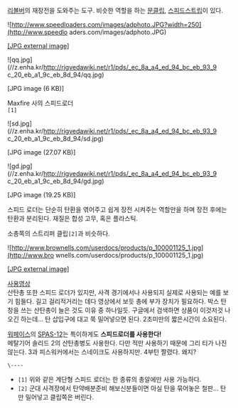 [리볼버](%EB%A6%AC%EB%B3%BC%EB%B2%84.md)의 재장전을 도와주는 도구. 비슷한 역할을 하는 [문클립](%EB%AC%B8%20%ED%81%B4%EB%A6%BD.md), [스피드스트립](%EC%8A%A4%ED%94%BC%EB%93%9C%20%EC%8A%A4%ED%8A%B8%EB%A6%BD.md)이 있다.

![http://www.speedloaders.com/images/adphoto.JPG?width=250](http://www.speedlo
aders.com/images/adphoto.JPG)

[[JPG external image]](http://www.speedloaders.com/images/adphoto.JPG)

  

![qq.jpg](//z.enha.kr/http://rigvedawiki.net/r1/pds/_ec_8a_a4_ed_94_bc_eb_93_9
c_20_eb_a1_9c_eb_8d_94/qq.jpg)

[JPG image (6 KB)]

  
Maxfire 사의 스피드로더  
`[1]`

![sd.jpg](//z.enha.kr/http://rigvedawiki.net/r1/pds/_ec_8a_a4_ed_94_bc_eb_93_9
c_20_eb_a1_9c_eb_8d_94/sd.jpg)

[JPG image (27.07 KB)]

  

![gd.jpg](//z.enha.kr/http://rigvedawiki.net/r1/pds/_ec_8a_a4_ed_94_bc_eb_93_9
c_20_eb_a1_9c_eb_8d_94/gd.jpg)

[JPG image (19.25 KB)]

스피드 로더는 단순히 탄환을 엮어주고 쉽게 장전 시켜주는 역할만을 하며 장전 후에는 탄환과 분리된다. 재질은 합성 고무, 혹은 플라스틱.

소총쪽의 스트리퍼 클립`[2]`과 비슷하다.

![http://www.brownells.com/userdocs/products/p_100001125_1.jpg](http://www.bro
wnells.com/userdocs/products/p_100001125_1.jpg)

[[JPG external
image]](http://www.brownells.com/userdocs/products/p_100001125_1.jpg)

  
[사용영상](http://blog.naver.com/zzang1847/memo/207215397)  
산탄총 또한 스피드 로더가 있지만, 사격 경기에서나 사용되지 실제로 사용되는 예를 보기 힘들다. 길고 걸리적거리는 데다 영상에서 보듯 총에
부가 장치가 필요하다. 박스 탄창을 쓰는 산탄총이 늘은 것도 이유 중 하나일듯. 구글에서 검색하면 상품이 이것저것 나오긴 하는데… 탄
삽입구에 대고 쭉 밀어넣으면 된다. 2초미만의 짧은시간이 소요된다.

[워페이스](%EC%9B%8C%ED%8E%98%EC%9D%B4%EC%8A%A4.md)의 [SPAS-12](SPAS-12.md)는
특이하게도 **스피드로더를 사용한다!**  
메탈기어 솔리드 2의 산탄총병도 사용한다. 다만 적만 사용하기 때문에 그리 티가 나진 않는다. 3과 피스워커에서는 스네이크도 사용하지만.
4부턴 짤렸다. 왜지?

`\----`

  * `[1]` 위와 같은 계단형 스피드 로더는 한 종류의 총알에만 사용 가능하다.
  * `[2]` 군대 사격장에서 탄약배분준비 해보신분들이면 아실 탄을 묶어놓은 철판… 탄만 밀어넣고 클립쪽은 버린다.

